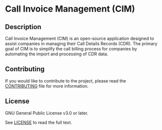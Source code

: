 # Call Invoice Management (CIM)

## Description

Call Invoice Management (CIM) is an open-source application designed to assist companies in managing their Call Details Records (CDR). The primary goal of CIM is to simplify the call billing process for companies by automating the import and processing of CDR data.

## Contributing

If you would like to contribute to the project, please read the [CONTRIBUTING](.github/CONTRIBUTING.md) file for more information.

## License

GNU General Public License v3.0 or later.

See [LICENSE](LICENSE) to read the full text.
